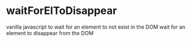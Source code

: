 # waitForElToDisappear
vanilla javascript to wait for an element to not exist in the DOM
wait for an element to disappear from the DOM
